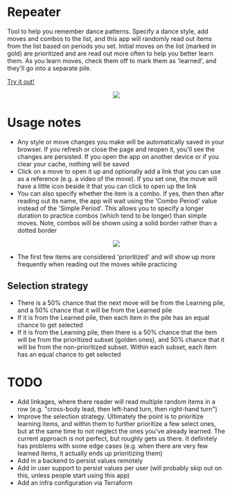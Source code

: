 # Repeater
Tool to help you remember dance patterns. Specify a dance style, add moves and combos to the list, and this app will randomly read out items from the list based on periods you set. Initial moves on the list (marked in gold) are prioritized and are read out more often to help you better learn them. As you learn moves, check them off to mark them as 'learned', and they'll go into a separate pile.

[Try it out!](url)

<p align="center">
  <img src="https://user-images.githubusercontent.com/3508147/160730809-2977451b-c97a-46e5-91a1-a15f02c3471e.png" />
</p>


# Usage notes

- Any style or move changes you make will be automatically saved in your browser. If you refresh or close the page and reopen it, you'll see the changes are persisted. If you open the app on another device or if you clear your cache, nothing will be saved
- Click on a move to open it up and optionally add a link that you can use as a reference (e.g. a video of the move). If you set one, the move will have a little icon beside it that you can click to open up the link
- You can also specify whether the item is a combo. If yes, then then after reading out its name, the app will wait using the 'Combo Period' value instead of the 'Simple Period'. This allows you to specify a longer duration to practice combos (which tend to be longer) than simple moves. Note, combos will be shown using a solid border rather than a dotted border

<p align="center">
  <img src="https://user-images.githubusercontent.com/3508147/160731524-7dc09e01-1cea-4f6d-a179-b975d70f054f.png" />
</p>

- The first few items are considered 'prioritized' and will show up more frequently when reading out the moves while practicing


## Selection strategy

- There is a 50% chance that the next move will be from the Learning pile, and a 50% chance that it will be from the Learned pile
- If it is from the Learned pile, then each item in the pile has an equal chance to get selected
- If it is from the Learning pile, then there is a 50% chance that the item will be from the prioritized subset (golden ones), and 50% chance that it will be from the non-prioritized subset. Within each subset, each item has an equal chance to get selected


# TODO

- Add linkages, where there reader will read multiple random items in a row (e.g. "cross-body lead, then left-hand turn, then right-hand turn")
- Improve the selection strategy. Ultimately the point is to prioritize learning items, and within them to further prioritize a few select ones, but at the same time to not neglect the ones you've already learned. The current approach is not perfect, but roughly gets us there. It definitely has problems with some edge cases (e.g. when there are very few learned items, it actually ends up prioritizing them)
- Add in a backend to persist values remotely
- Add in user support to persist values per user (will probably skip out on this, unless people start using this app)
- Add an infra configuration via Terraform
